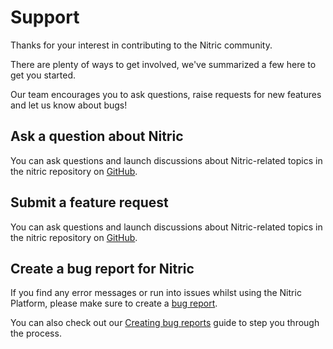 # Support

Thanks for your interest in contributing to the Nitric community.

There are plenty of ways to get involved, we've summarized a few here to get you started.

Our team encourages you to ask questions, raise requests for new features and let us know about bugs!

## Ask a question about Nitric

You can ask questions and launch discussions about Nitric-related topics in the nitric repository on [GitHub](https://github.com/nitrictech/nitric/discussions).

## Submit a feature request

You can ask questions and launch discussions about Nitric-related topics in the nitric repository on [GitHub](https://github.com/nitrictech/nitric/issues/new?assignees=&labels=&template=feature_request.md&title=%27Submit%20feature%20request%27).

## Create a bug report for Nitric

If you find any error messages or run into issues whilst using the Nitric Platform, please make sure to create a [bug report](https://github.com/nitrictech/nitric/issues/new?assignees=&labels=&template=bug_report.md&title=%27Create%20bug%20report%27).

You can also check out our [Creating bug reports](./bug-report) guide to step you through the process.
